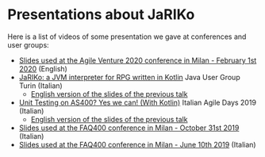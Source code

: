 # Presentations about JaRIKo
Here is a list of videos of some presentation we gave at conferences and user groups:

* [Slides used at the Agile Venture 2020 conference in Milan - February 1st 2020](https://www.slideshare.net/francolombardo/agile-venture-milan-unit-testing-on-as400-yes-we-can-with-kotlin) (English)
* [JaRIKo: a JVM interpreter for RPG written in Kotlin](https://www.youtube.com/watch?v=ykmgp7iN-_k&t=1s) Java User Group Turin (Italian)
  * [English version of the slides of the previous talk](https://www.slideshare.net/FTomassetti/jariko-a-jvm-interpreter-for-rpg-written-in-kotlin)
* [Unit Testing on AS400? Yes we can! (With Kotlin)](https://vimeo.com/showcase/6668137/video/381624384) Italian Agile Days 2019 (Italian)
  * [English version of the slides of the previous talk](https://www.slideshare.net/francolombardo/unit-testing-on-as400-yes-we-can-with-kotlin)
* [Slides used at the FAQ400 conference in Milan - October 31st 2019](https://www.slideshare.net/francolombardo/interprete-kotlin-per-lrpg-e-libreria-web-components-open-source-per-la-modernizzazione-faq400-handson) (Italian)
* [Slides used at the FAQ400 conference in Milan - June 10th 2019](https://www.slideshare.net/francolombardo/un-interprete-kotlin-per-il-linguaggio-rpg-as400-ibm-i) (Italian)

